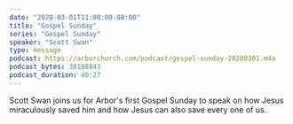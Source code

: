 ```yaml
---
date: "2020-03-01T11:00:00-08:00"
title: "Gospel Sunday"
series: "Gospel Sunday"
speaker: "Scott Swan"
type: message
podcast: https://arborchurch.com/podcast/gospel-sunday-20200301.m4a
podcast_bytes: 30188843
podcast_duration: 40:27
---
```


Scott Swan joins us for Arbor's first Gospel Sunday to speak on how Jesus miraculously saved him and how Jesus can also save every one of us.
